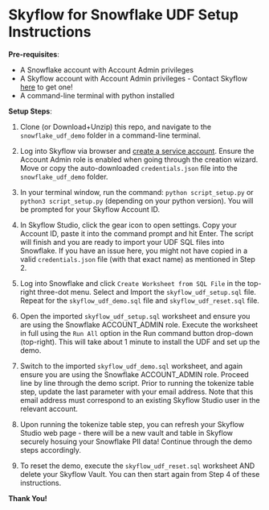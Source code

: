 # Skyflow for Snowflake UDF Setup Instructions

**Pre-requisites**:
* A Snowflake account with Account Admin privileges
* A Skyflow account with Account Admin privileges - Contact Skyflow [here](https://www.skyflow.com/contact-sales) to get one!
* A command-line terminal with python installed

**Setup Steps**:
1. Clone (or Download+Unzip) this repo, and navigate to the ```snowflake_udf_demo``` folder in a command-line terminal.

2. Log into Skyflow via browser and [create a service account](https://docs.skyflow.com/api-authentication/#create-a-service-account). Ensure the Account Admin role is enabled when going through the creation wizard. Move or copy the auto-downloaded ```credentials.json``` file into the ```snowflake_udf_demo``` folder.

3. In your terminal window, run the command: ```python script_setup.py``` or ```python3 script_setup.py``` (depending on your python version). You will be prompted for your Skyflow Account ID.

4. In Skyflow Studio, click the gear icon to open settings. Copy your Account ID, paste it into the command prompt and hit Enter. The script will finish and you are ready to import your UDF SQL files into Snowflake. If you have an issue here, you might not have copied in a valid ```credentials.json``` file (with that exact name) as mentioned in Step 2.

5. Log into Snowflake and click ```Create Worksheet from SQL File``` in the top-right three-dot menu. Select and Import the ```skyflow_udf_setup.sql``` file. Repeat for the ```skyflow_udf_demo.sql``` file and ```skyflow_udf_reset.sql``` file.

4. Open the imported `skyflow_udf_setup.sql` worksheet and ensure you are using the Snowflake ACCOUNT_ADMIN role. Execute the worksheet in full using the ```Run All``` option in the Run command button drop-down (top-right). This will take about 1 minute to install the UDF and set up the demo.

5. Switch to the imported ```skyflow_udf_demo.sql``` worksheet, and again ensure you are using the Snowflake ACCOUNT_ADMIN role. Proceed line by line through the demo script. Prior to running the tokenize table step, update the last parameter with your email address. Note that this email address must correspond to an existing Skyflow Studio user in the relevant account.

6. Upon running the tokenize table step, you can refresh your Skyflow Studio web page - there will be a new vault and table in Skyflow securely hosuing your Snowflake PII data! Continue through the demo steps accordingly.

7. To reset the demo, execute the ```skyflow_udf_reset.sql``` worksheet AND delete your Skyflow Vault. You can then start again from Step 4 of these instructions.

**Thank You!**
